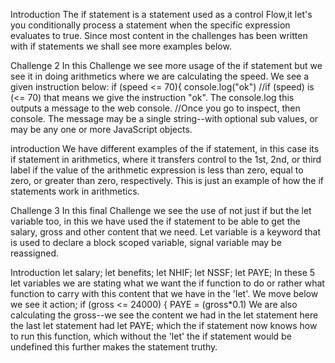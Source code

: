 
Introduction
The if statement is a statement used as a control Flow,it let's you conditionally process a statement when the specific expression evaluates to true. Since most content in the challenges has been written with if statements we shall see more examples below.

Challenge 2
In this Challenge we see more usage of the if statement but we see it in doing arithmetics where we are calculating the speed. We see a given instruction below: if (speed <= 70){ console.log("ok") //if (speed) is (<= 70) that means we give the instruction "ok". The console.log this outputs a message to the web console. //Once you go to inspect, then console. The message may be a single string--with optional sub values, or may be any one or more JavaScript objects.

introduction
We have different examples of the if statement, in this case its if statement in arithmetics, where it transfers control to the 1st, 2nd, or third label if the value of the arithmetic expression is less than zero, equal to zero, or greater than zero, respectively. This is just an example of how the if statements work in arithmetics.

Challenge 3
In this final Challenge we see the use of not just if but the let variable too, in this we have used the if statement to be able to get the salary, gross and other content that we need. Let variable is a keyword that is used to declare a block scoped variable, signal variable may be reassigned.

Introduction
let salary; let benefits; let NHIF; let NSSF; let PAYE; In these 5 let variables we are stating what we want the if function to do or rather what function to carry with this content that we have in the 'let'. We move below we see it action; if (gross <= 24000) { PAYE = (gross*0.1) We are also calculating the gross--we see the content we had in the let statement here the last let statement had let PAYE; which the if statement now knows how to run this function, which without the 'let' the if statement would be undefined this further makes the statement truthy.
